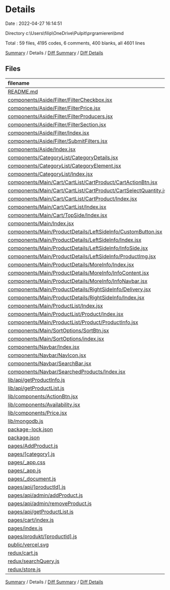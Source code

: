 # Details

Date : 2022-04-27 16:14:51

Directory c:\Users\filip\OneDrive\Pulpit\prgramieren\bmd

Total : 59 files,  4195 codes, 6 comments, 400 blanks, all 4601 lines

[Summary](results.md) / Details / [Diff Summary](diff.md) / [Diff Details](diff-details.md)

## Files
| filename | language | code | comment | blank | total |
| :--- | :--- | ---: | ---: | ---: | ---: |
| [README.md](/README.md) | Markdown | 4 | 0 | 2 | 6 |
| [components/Aside/Filter/FilterCheckbox.jsx](/components/Aside/Filter/FilterCheckbox.jsx) | JavaScript | 79 | 0 | 14 | 93 |
| [components/Aside/Filter/FilterPrice.jsx](/components/Aside/Filter/FilterPrice.jsx) | JavaScript | 29 | 0 | 6 | 35 |
| [components/Aside/Filter/FilterProducers.jsx](/components/Aside/Filter/FilterProducers.jsx) | JavaScript | 25 | 0 | 4 | 29 |
| [components/Aside/Filter/FilterSection.jsx](/components/Aside/Filter/FilterSection.jsx) | JavaScript | 16 | 0 | 4 | 20 |
| [components/Aside/Filter/Index.jsx](/components/Aside/Filter/Index.jsx) | JavaScript | 42 | 0 | 11 | 53 |
| [components/Aside/Filter/SubmitFilters.jsx](/components/Aside/Filter/SubmitFilters.jsx) | JavaScript | 24 | 0 | 5 | 29 |
| [components/Aside/Index.jsx](/components/Aside/Index.jsx) | JavaScript | 29 | 0 | 7 | 36 |
| [components/CategoryList/CategoryDetails.jsx](/components/CategoryList/CategoryDetails.jsx) | JavaScript | 22 | 0 | 4 | 26 |
| [components/CategoryList/CategoryElement.jsx](/components/CategoryList/CategoryElement.jsx) | JavaScript | 41 | 0 | 7 | 48 |
| [components/CategoryList/Index.jsx](/components/CategoryList/Index.jsx) | JavaScript | 94 | 0 | 12 | 106 |
| [components/Main/Cart/CartList/CartProduct/CartActionBtn.jsx](/components/Main/Cart/CartList/CartProduct/CartActionBtn.jsx) | JavaScript | 23 | 0 | 5 | 28 |
| [components/Main/Cart/CartList/CartProduct/CartSelectQuantity.jsx](/components/Main/Cart/CartList/CartProduct/CartSelectQuantity.jsx) | JavaScript | 42 | 0 | 7 | 49 |
| [components/Main/Cart/CartList/CartProduct/Index.jsx](/components/Main/Cart/CartList/CartProduct/Index.jsx) | JavaScript | 76 | 0 | 15 | 91 |
| [components/Main/Cart/CartList/Index.jsx](/components/Main/Cart/CartList/Index.jsx) | JavaScript | 48 | 0 | 8 | 56 |
| [components/Main/Cart/TopSide/Index.jsx](/components/Main/Cart/TopSide/Index.jsx) | JavaScript | 35 | 0 | 5 | 40 |
| [components/Main/Index.jsx](/components/Main/Index.jsx) | JavaScript | 27 | 0 | 6 | 33 |
| [components/Main/ProductDetails/LeftSideInfo/CustomButton.jsx](/components/Main/ProductDetails/LeftSideInfo/CustomButton.jsx) | JavaScript | 23 | 0 | 5 | 28 |
| [components/Main/ProductDetails/LeftSideInfo/Index.jsx](/components/Main/ProductDetails/LeftSideInfo/Index.jsx) | JavaScript | 19 | 0 | 4 | 23 |
| [components/Main/ProductDetails/LeftSideInfo/InfoSide.jsx](/components/Main/ProductDetails/LeftSideInfo/InfoSide.jsx) | JavaScript | 46 | 0 | 7 | 53 |
| [components/Main/ProductDetails/LeftSideInfo/ProductImg.jsx](/components/Main/ProductDetails/LeftSideInfo/ProductImg.jsx) | JavaScript | 8 | 0 | 4 | 12 |
| [components/Main/ProductDetails/MoreInfo/Index.jsx](/components/Main/ProductDetails/MoreInfo/Index.jsx) | JavaScript | 30 | 0 | 5 | 35 |
| [components/Main/ProductDetails/MoreInfo/InfoContent.jsx](/components/Main/ProductDetails/MoreInfo/InfoContent.jsx) | JavaScript | 13 | 0 | 4 | 17 |
| [components/Main/ProductDetails/MoreInfo/InfoNavbar.jsx](/components/Main/ProductDetails/MoreInfo/InfoNavbar.jsx) | JavaScript | 16 | 0 | 4 | 20 |
| [components/Main/ProductDetails/RightSideInfo/Delivery.jsx](/components/Main/ProductDetails/RightSideInfo/Delivery.jsx) | JavaScript | 29 | 0 | 7 | 36 |
| [components/Main/ProductDetails/RightSideInfo/Index.jsx](/components/Main/ProductDetails/RightSideInfo/Index.jsx) | JavaScript | 46 | 0 | 6 | 52 |
| [components/Main/ProductList/Index.jsx](/components/Main/ProductList/Index.jsx) | JavaScript | 19 | 0 | 5 | 24 |
| [components/Main/ProductList/Product/Index.jsx](/components/Main/ProductList/Product/Index.jsx) | JavaScript | 81 | 0 | 14 | 95 |
| [components/Main/ProductList/Product/ProductInfo.jsx](/components/Main/ProductList/Product/ProductInfo.jsx) | JavaScript | 60 | 0 | 15 | 75 |
| [components/Main/SortOptions/SortBtn.jsx](/components/Main/SortOptions/SortBtn.jsx) | JavaScript | 41 | 0 | 7 | 48 |
| [components/Main/SortOptions/index.jsx](/components/Main/SortOptions/index.jsx) | JavaScript | 28 | 0 | 5 | 33 |
| [components/Navbar/Index.jsx](/components/Navbar/Index.jsx) | JavaScript | 66 | 0 | 12 | 78 |
| [components/Navbar/NavIcon.jsx](/components/Navbar/NavIcon.jsx) | JavaScript | 15 | 0 | 4 | 19 |
| [components/Navbar/SearchBar.jsx](/components/Navbar/SearchBar.jsx) | JavaScript | 54 | 0 | 12 | 66 |
| [components/Navbar/SearchedProducts/Index.jsx](/components/Navbar/SearchedProducts/Index.jsx) | JavaScript | 67 | 0 | 15 | 82 |
| [lib/api/getProductInfo.js](/lib/api/getProductInfo.js) | JavaScript | 12 | 0 | 5 | 17 |
| [lib/api/getProductList.js](/lib/api/getProductList.js) | JavaScript | 19 | 0 | 10 | 29 |
| [lib/components/ActionBtn.jsx](/lib/components/ActionBtn.jsx) | JavaScript | 39 | 0 | 7 | 46 |
| [lib/components/Availability.jsx](/lib/components/Availability.jsx) | JavaScript | 18 | 0 | 5 | 23 |
| [lib/components/Price.jsx](/lib/components/Price.jsx) | JavaScript | 36 | 0 | 6 | 42 |
| [lib/mongodb.js](/lib/mongodb.js) | JavaScript | 19 | 5 | 6 | 30 |
| [package-lock.json](/package-lock.json) | JSON | 2,250 | 0 | 1 | 2,251 |
| [package.json](/package.json) | JSON | 27 | 0 | 1 | 28 |
| [pages/AddProduct.js](/pages/AddProduct.js) | JavaScript | 77 | 0 | 17 | 94 |
| [pages/[category].js](/pages/%5Bcategory%5D.js) | JavaScript | 61 | 0 | 7 | 68 |
| [pages/_app.css](/pages/_app.css) | CSS | 4 | 0 | 2 | 6 |
| [pages/_app.js](/pages/_app.js) | JavaScript | 76 | 1 | 16 | 93 |
| [pages/_document.js](/pages/_document.js) | JavaScript | 27 | 0 | 4 | 31 |
| [pages/api/[productId].js](/pages/api/%5BproductId%5D.js) | JavaScript | 10 | 0 | 4 | 14 |
| [pages/api/admin/addProduct.js](/pages/api/admin/addProduct.js) | JavaScript | 32 | 0 | 8 | 40 |
| [pages/api/admin/removeProduct.js](/pages/api/admin/removeProduct.js) | JavaScript | 18 | 0 | 3 | 21 |
| [pages/api/getProductList.js](/pages/api/getProductList.js) | JavaScript | 14 | 0 | 5 | 19 |
| [pages/cart/index.js](/pages/cart/index.js) | JavaScript | 33 | 0 | 10 | 43 |
| [pages/index.js](/pages/index.js) | JavaScript | 3 | 0 | 1 | 4 |
| [pages/produkt/[productId].js](/pages/produkt/%5BproductId%5D.js) | JavaScript | 42 | 0 | 10 | 52 |
| [public/vercel.svg](/public/vercel.svg) | XML | 4 | 0 | 0 | 4 |
| [redux/cart.js](/redux/cart.js) | JavaScript | 17 | 0 | 4 | 21 |
| [redux/searchQuery.js](/redux/searchQuery.js) | JavaScript | 18 | 0 | 3 | 21 |
| [redux/store.js](/redux/store.js) | JavaScript | 22 | 0 | 8 | 30 |

[Summary](results.md) / Details / [Diff Summary](diff.md) / [Diff Details](diff-details.md)